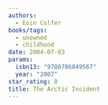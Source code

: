 ```yaml
---
authors:
  - Eoin Colfer
books/tags:
  - unowned
  - childhood
date: 2004-07-03
params:
  isbn13: "9780786849567"
  year: "2007"
star_rating: 0
title: The Arctic Incident
---
```


<!--more-->
